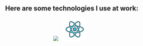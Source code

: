 <br/>
<h2 align="center">
  Here are some technologies I use at work:
</h2>
<p align="center">
<code><img height="70" src="https://www.freepng.es/png-ecou9u/download.html"></code> &nbsp;&nbsp;
<code><img height="75" src="https://github.com/chandan-reddy-k/chandan-reddy-k/blob/master/assets/react.png"></code> &nbsp;&nbsp;
</p>
<br/>


